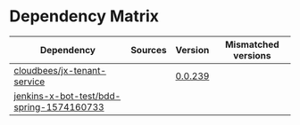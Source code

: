 # Dependency Matrix

Dependency | Sources | Version | Mismatched versions
---------- | ------- | ------- | -------------------
[cloudbees/jx-tenant-service](https://github.com/cloudbees/jx-tenant-service) |  | [0.0.239](https://github.com/cloudbees/jx-tenant-service/releases/tag/v0.0.239) | 
[jenkins-x-bot-test/bdd-spring-1574160733](https://github.com/jenkins-x-bot-test/bdd-spring-1574160733.git) |  | []() | 
